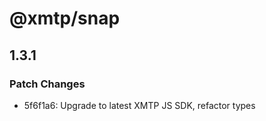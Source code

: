 # @xmtp/snap

## 1.3.1

### Patch Changes

- 5f6f1a6: Upgrade to latest XMTP JS SDK, refactor types
